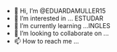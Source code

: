 - 👋 Hi, I’m @EDUARDAMULLER15
- 👀 I’m interested in ... ESTUDAR
- 🌱 I’m currently learning ...INGLES
- 💞️ I’m looking to collaborate on ... 
- 📫 How to reach me ... 

<!---
EDUARDAMULLER15/EDUARDAMULLER15 is a ✨ special ✨ repository because its `README.md` (this file) appears on your GitHub profile.
You can click the Preview link to take a look at your changes.
--->
